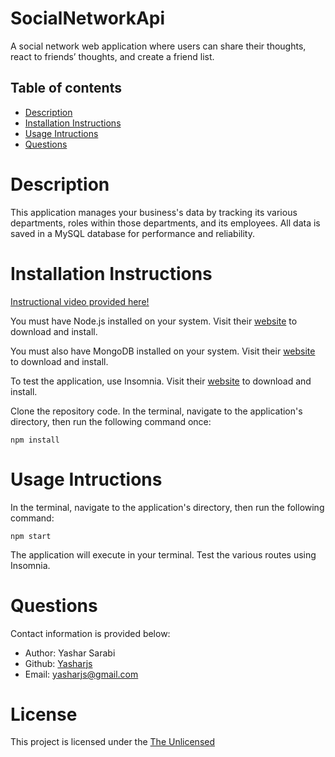 # SocialNetworkApi
A social network web application where users can share their thoughts, react to friends’ thoughts, and create a friend list.

## Table of contents

- [Description](#description)
- [Installation Instructions](#installation-instructions)
- [Usage Intructions](#usage-intructions)
- [Questions](#questions)

# Description

This application manages your business's data by tracking its various departments, roles within those departments, and its employees. All data is saved in a MySQL database for performance and reliability.

# Installation Instructions

[Instructional video provided here!](https://drive.google.com/file/d/1BX_0Hj7BDJCLzCFL20ZxNWdVdVYMCyWx/view)

You must have Node.js installed on your system. Visit their [website](https://nodejs.org/en/download/) to download and install.

You must also have MongoDB installed on your system. Visit their [website](https://www.mongodb.com/try/download/community) to download and install.

To test the application, use Insomnia. Visit their [website](https://insomnia.rest/download) to download and install.

Clone the repository code. In the terminal, navigate to the application's directory, then run the following command once:

```
npm install
```

# Usage Intructions

In the terminal, navigate to the application's directory, then run the following command:

```
npm start
```

The application will execute in your terminal. Test the various routes using Insomnia.


# Questions 

Contact information is provided below:
* Author: Yashar Sarabi
* Github: [Yasharjs](https://github.com/yasharjs)
* Email: yasharjs@gmail.com

# License
This project is licensed under the [The Unlicensed](https://choosealicense.com/licenses/unlicense/)


